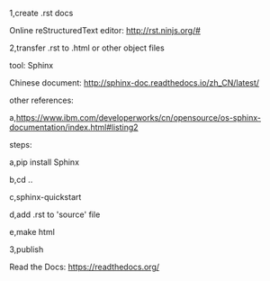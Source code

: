 1,create .rst docs

Online reStructuredText editor: http://rst.ninjs.org/#


2,transfer .rst to .html or other object files

tool: Sphinx

Chinese document: http://sphinx-doc.readthedocs.io/zh_CN/latest/

other references:

a,https://www.ibm.com/developerworks/cn/opensource/os-sphinx-documentation/index.html#listing2

steps:

a,pip install Sphinx

b,cd ..

c,sphinx-quickstart

d,add .rst to 'source' file

e,make html


3,publish

Read the Docs: https://readthedocs.org/

